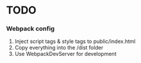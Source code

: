 # TODO

### Webpack config

1. Inject script tags & style tags to public/index.html
2. Copy everything into the /dist folder
3. Use WebpackDevServer for development


